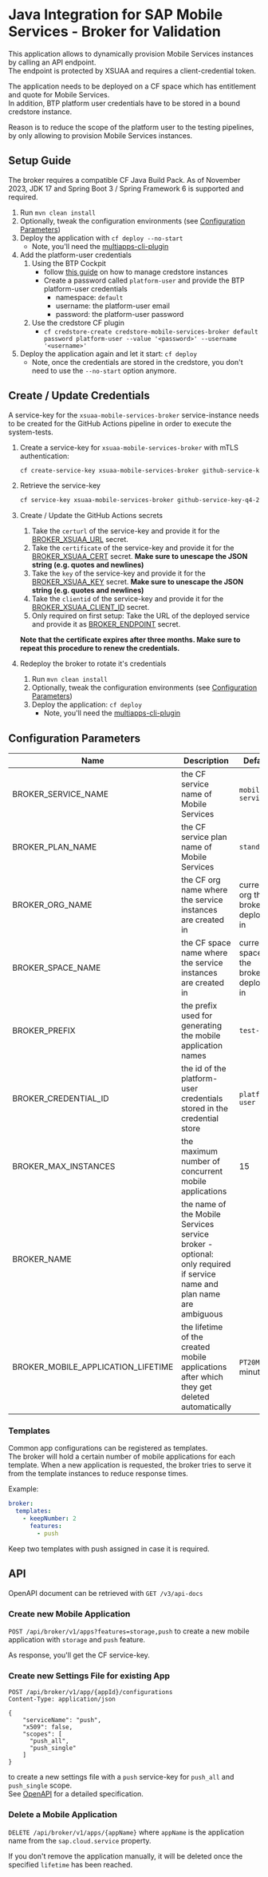 # Java Integration for SAP Mobile Services - Broker for Validation

This application allows to dynamically provision Mobile Services instances by calling an API endpoint.  
The endpoint is protected by XSUAA and requires a client-credential token.

The application needs to be deployed on a CF space which has entitlement and quote for Mobile Services.  
In addition, BTP platform user credentials have to be stored in a bound credstore instance.

Reason is to reduce the scope of the platform user to the testing pipelines, by only allowing to provision Mobile Services instances.

## Setup Guide

The broker requires a compatible CF Java Build Pack. As of November 2023, JDK 17 and Spring Boot 3 / Spring Framework 6 is supported and required.

1. Run `mvn clean install`
2. Optionally, tweak the configuration environments (see [Configuration Parameters](#configuration-parameters))
3. Deploy the application with `cf deploy --no-start`
   * Note, you'll need the [multiapps-cli-plugin](https://github.com/cloudfoundry/multiapps-cli-plugin)
4. Add the platform-user credentials
   1. Using the BTP Cockpit
      * follow [this guide](https://help.sap.com/docs/CREDENTIAL_STORE/601525c6e5604e4192451d5e7328fa3c/2a5423fc9ccb4ff3847cc6bd6c05b445.html) on how to manage credstore instances
      * Create a password called `platform-user` and provide the BTP platform-user credentials
        * namespace: `default`
        * username: the platform-user email
        * password: the platform-user password
   2. Use the credstore CF plugin
      * `cf credstore-create credstore-mobile-services-broker default password platform-user --value '<password>' --username '<username>'`
5. Deploy the application again and let it start: `cf deploy`
   * Note, once the credentials are stored in the credstore, you don't need to use the `--no-start` option anymore.

## Create / Update Credentials

A service-key for the `xsuaa-mobile-services-broker` service-instance needs to be created for the GitHub Actions pipeline in order to execute the system-tests.

1. Create a service-key for `xsuaa-mobile-services-broker` with mTLS authentication:

   ```bash
   cf create-service-key xsuaa-mobile-services-broker github-service-key-q4-2022 -c '{"credential-type":"x509","x509":{"key-length":2048,"validity":3,"validity-type":"MONTHS"}}'
   ```

2. Retrieve the service-key

   ```bash
   cf service-key xsuaa-mobile-services-broker github-service-key-q4-2022
   ```

3. Create / Update the GitHub Actions secrets
   1. Take the `certurl` of the service-key and provide it for the [BROKER_XSUAA_URL](https://github.com/SAP/java-integration-for-sap-mobile-services/settings/secrets/actions/BROKER_XSUAA_URL) secret.
   2. Take the `certificate` of the service-key and provide it for the [BROKER_XSUAA_CERT](https://github.com/SAP/java-integration-for-sap-mobile-services/settings/secrets/actions/BROKER_XSUAA_CERT) secret. **Make sure to unescape the JSON string (e.g. quotes and newlines)**
   3. Take the `key` of the service-key and provide it for the [BROKER_XSUAA_KEY](https://github.com/SAP/java-integration-for-sap-mobile-services/settings/secrets/actions/BROKER_XSUAA_KEY) secret. **Make sure to unescape the JSON string (e.g. quotes and newlines)**
   4. Take the `clientid` of the service-key and provide it for the [BROKER_XSUAA_CLIENT_ID](https://github.com/SAP/java-integration-for-sap-mobile-services/settings/secrets/actions/BROKER_XSUAA_CLIENT_ID) secret.
   5. Only required on first setup:
      Take the URL of the deployed service and provide it as [BROKER_ENDPOINT](https://github.com/SAP/java-integration-for-sap-mobile-services/settings/secrets/actions/BROKER_ENDPOINT) secret.

   **Note that the certificate expires after three months. Make sure to repeat this procedure to renew the credentials.**

4. Redeploy the broker to rotate it's credentials
   1. Run `mvn clean install`
   2. Optionally, tweak the configuration environments (see [Configuration Parameters](#configuration-parameters))
   3. Deploy the application: `cf deploy`
      * Note, you'll need the [multiapps-cli-plugin](https://github.com/cloudfoundry/multiapps-cli-plugin)

## Configuration Parameters

| Name                               | Description                                                                                                          | Default                                 |
|------------------------------------|----------------------------------------------------------------------------------------------------------------------|-----------------------------------------|
| BROKER_SERVICE_NAME                | the CF service name of Mobile Services                                                                               | `mobile-services`                       |
| BROKER_PLAN_NAME                   | the CF service plan name of Mobile Services                                                                          | `standard`                              |
| BROKER_ORG_NAME                    | the CF org name where the service instances are created in                                                           | current org the broker is deployed in   |
| BROKER_SPACE_NAME                  | the CF space name where the service instances are created in                                                         | current space the broker is deployed in |
| BROKER_PREFIX                      | the prefix used for generating the mobile application names                                                          | `test-`                                 |
| BROKER_CREDENTIAL_ID               | the id of the platform-user credentials stored in the credential store                                               | `platform-user`                         |
| BROKER_MAX_INSTANCES               | the maximum number of concurrent mobile applications                                                                 | 15                                      |
| BROKER_NAME                        | the name of the Mobile Services service broker - optional: only required if service name and plan name are ambiguous |                                         |
| BROKER_MOBILE_APPLICATION_LIFETIME | the lifetime of the created mobile applications after which they get deleted automatically                           | `PT20M` (20 minutes)                    |

### Templates

Common app configurations can be registered as templates.  
The broker will hold a certain number of mobile applications for each template. When a new application is requested, the broker tries to serve it from the template instances to reduce response times.

Example:

```yaml
broker:
  templates:
    - keepNumber: 2
      features:
        - push
```

Keep two templates with push assigned in case it is required.

## API

OpenAPI document can be retrieved with `GET /v3/api-docs`

### Create new Mobile Application

`POST /api/broker/v1/apps?features=storage,push` to create a new mobile application with `storage` and `push` feature.

As response, you'll get the CF service-key.

### Create new Settings File for existing App

```
POST /api/broker/v1/app/{appId}/configurations
Content-Type: application/json

{
    "serviceName": "push",
    "x509": false,
    "scopes": [
      "push_all",
      "push_single"
    ]
}
```
to create a new settings file with a `push` service-key for `push_all` and `push_single` scope.  
See [OpenAPI](#api) for a detailed specification.

### Delete a Mobile Application

`DELETE /api/broker/v1/apps/{appName}` where `appName` is the application name from the `sap.cloud.service` property.

If you don't remove the application manually, it will be deleted once the specified `lifetime` has been reached.
